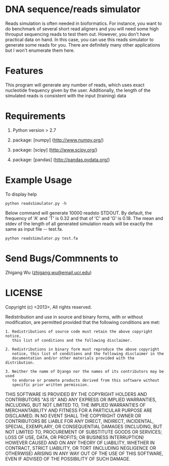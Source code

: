 DNA sequence/reads simulator
================================
Reads simulation is often needed in bioformatics. For instance, you want to do benchmark of several 
short read aligners and you will need some high throuput sequencing reads to test them out. However, 
you don't have practical data on hand. In this case, you can use this reads simulator to generate 
some reads for you. There are definitely many other applications but I won't enumerate them here. 

Features
=========
This program will generate any number of reads, which uses exact nucleotide frequency given 
by the user. Additionally, the length of the simulated reads is consistent with the input (training)
data

Requirements
=============
  1. Python version > 2.7
  
  2. package: [numpy] (http://www.numpy.org/)

  3. package: [scipy] (http://www.scipy.org/)

  4. package: [pandas] (http://pandas.pydata.org/)


Example Usage
=============
To display help

    python readsSimulator.py -h

 Below command will generate 10000 readsto STDOUT. By default, the frequency of 'A' and 'T' is 0.32 and that 
 of 'C' and 'G' is 0.18. The mean and stdev of the length of all generated simulation reads will be exactly 
 the same as input file -- test.fa.

    python readsSimulator.py test.fa

Send Bugs/Commnents to
======================
Zhigang Wu (zhigang.wu@email.ucr.edu)



LICENSE
=========
Copyright (c) <2013>, <Zhigang Wu>
All rights reserved.

Redistribution and use in source and binary forms, with or without modification,
are permitted provided that the following conditions are met:

    1. Redistributions of source code must retain the above copyright notice, 
       this list of conditions and the following disclaimer.
    
    2. Redistributions in binary form must reproduce the above copyright 
       notice, this list of conditions and the following disclaimer in the
       documentation and/or other materials provided with the distribution.

    3. Neither the name of Django nor the names of its contributors may be used
       to endorse or promote products derived from this software without
       specific prior written permission.

THIS SOFTWARE IS PROVIDED BY THE COPYRIGHT HOLDERS AND CONTRIBUTORS "AS IS" AND
ANY EXPRESS OR IMPLIED WARRANTIES, INCLUDING, BUT NOT LIMITED TO, THE IMPLIED
WARRANTIES OF MERCHANTABILITY AND FITNESS FOR A PARTICULAR PURPOSE ARE
DISCLAIMED. IN NO EVENT SHALL THE COPYRIGHT OWNER OR CONTRIBUTORS BE LIABLE FOR
ANY DIRECT, INDIRECT, INCIDENTAL, SPECIAL, EXEMPLARY, OR CONSEQUENTIAL DAMAGES
(INCLUDING, BUT NOT LIMITED TO, PROCUREMENT OF SUBSTITUTE GOODS OR SERVICES;
LOSS OF USE, DATA, OR PROFITS; OR BUSINESS INTERRUPTION) HOWEVER CAUSED AND ON
ANY THEORY OF LIABILITY, WHETHER IN CONTRACT, STRICT LIABILITY, OR TORT
(INCLUDING NEGLIGENCE OR OTHERWISE) ARISING IN ANY WAY OUT OF THE USE OF THIS
SOFTWARE, EVEN IF ADVISED OF THE POSSIBILITY OF SUCH DAMAGE.

